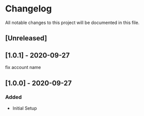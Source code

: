 # Changelog

All notable changes to this project will be documented in this file.

## [Unreleased]

## [1.0.1] - 2020-09-27
fix account name
## [1.0.0] - 2020-09-27

### Added

- Initial Setup

